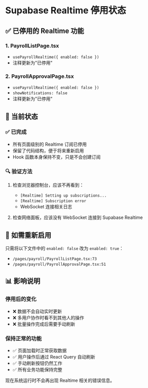 # Supabase Realtime 停用状态

## ✅ 已停用的 Realtime 功能

### 1. PayrollListPage.tsx
- `usePayrollRealtime({ enabled: false })` 
- 注释更新为"已停用"

### 2. PayrollApprovalPage.tsx  
- `usePayrollRealtime({ enabled: false })`
- `showNotifications: false`
- 注释更新为"已停用"

## 📍 当前状态

### ✅ 已完成
- 所有页面级别的 Realtime 订阅已停用
- 保留了代码结构，便于将来重新启用
- Hook 函数本身保持不变，只是不会创建订阅

### 🔍 验证方法
1. 检查浏览器控制台，应该不再看到：
   - `[Realtime] Setting up subscriptions...`
   - `[Realtime] Subscription error`
   - WebSocket 连接相关日志

2. 检查网络面板，应该没有 WebSocket 连接到 Supabase Realtime

## 🔄 如需重新启用
只需将以下文件中的 `enabled: false` 改为 `enabled: true`：
- `/pages/payroll/PayrollListPage.tsx:73`
- `/pages/payroll/PayrollApprovalPage.tsx:51`

## 📊 影响说明

### 停用后的变化
- ❌ 数据不会自动实时更新
- ❌ 多用户协作时看不到其他人的操作
- ❌ 批量操作完成后需要手动刷新

### 保持正常的功能  
- ✅ 页面加载时正常获取数据
- ✅ 用户操作后通过 React Query 自动刷新
- ✅ 手动刷新按钮仍然工作
- ✅ 所有业务功能保持完整

现在系统运行时不会再出现 Realtime 相关的错误信息。